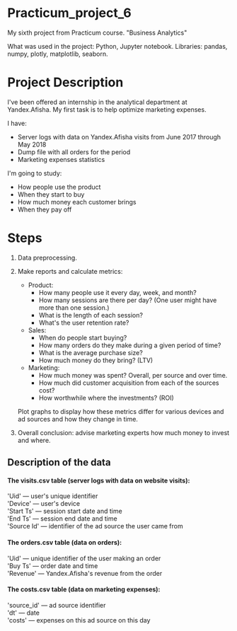 # Practicum_project_6
 My sixth project from Practicum course. "Business Analytics"

 What was used in the project: Python, Jupyter notebook. Libraries: pandas, numpy, plotly, matplotlib, seaborn.

# Project Description

I've been offered an internship in the analytical department at Yandex.Afisha. My first task is to help optimize marketing expenses.

I have:
 - Server logs with data on Yandex.Afisha visits from June 2017 through May 2018
 - Dump file with all orders for the period
 - Marketing expenses statistics

I'm going to study:
 - How people use the product
 - When they start to buy
 - How much money each customer brings
 - When they pay off

# Steps
1) Data preprocessing.
2) Make reports and calculate metrics:
   - Product:<br/>
        - How many people use it every day, week, and month?<br/>
        - How many sessions are there per day? (One user might have more than one session.)<br/>
        - What is the length of each session?<br/>
        - What's the user retention rate?<br/>
   - Sales:<br/>
        - When do people start buying?<br/>
        - How many orders do they make during a given period of time?<br/>
        - What is the average purchase size?<br/>
        - How much money do they bring? (LTV)<br/>
   - Marketing:<br/>
        - How much money was spent? Overall, per source and over time.<br/>
        - How much did customer acquisition from each of the sources cost?<br/>
        - How worthwhile where the investments? (ROI)<br/>
        
    Plot graphs to display how these metrics differ for various devices and ad sources and how they change in time.<br/>
3) Overall conclusion: advise marketing experts how much money to invest and where.

## Description of the data
#### The visits.csv table (server logs with data on website visits):

'Uid' — user's unique identifier<br/>
'Device' — user's device<br/>
'Start Ts' — session start date and time<br/>
'End Ts' — session end date and time<br/>
'Source Id' — identifier of the ad source the user came from

#### The orders.csv table (data on orders):

'Uid' — unique identifier of the user making an order<br/>
'Buy Ts' — order date and time<br/>
'Revenue' — Yandex.Afisha's revenue from the order

#### The costs.csv table (data on marketing expenses):

'source_id' — ad source identifier<br/>
'dt' — date<br/>
'costs' — expenses on this ad source on this day
     
